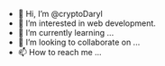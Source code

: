 - 👋 Hi, I’m @cryptoDaryl
- 👀 I’m interested in web development.
- 🌱 I’m currently learning ...
- 💞️ I’m looking to collaborate on ...
- 📫 How to reach me ...

<!---
cryptoDaryl/cryptoDaryl is a ✨ special ✨ repository because its `README.md` (this file) appears on your GitHub profile.
You can click the Preview link to take a look at your changes.
--->

